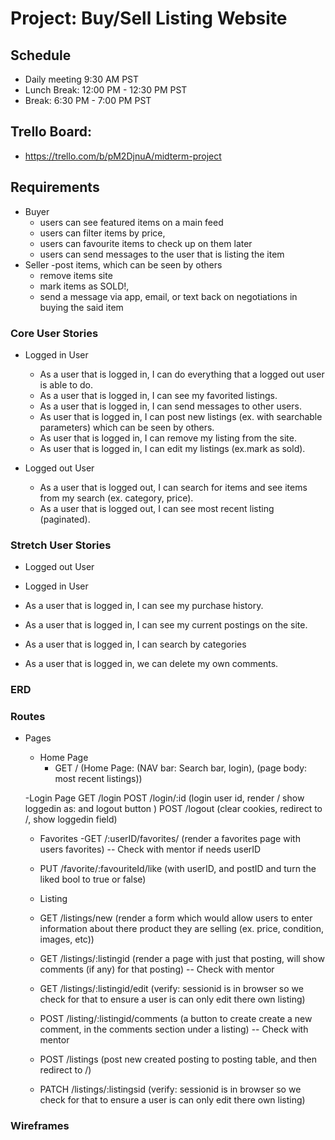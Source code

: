 # Project: Buy/Sell Listing Website

## Schedule

- Daily meeting 9:30 AM PST
- Lunch Break: 12:00 PM - 12:30 PM PST
- Break: 6:30 PM - 7:00 PM PST

## Trello Board:

- https://trello.com/b/pM2DjnuA/midterm-project

## Requirements

- Buyer
  - users can see featured items on a main feed
  - users can filter items by price,
  - users can favourite items to check up on them later
  - users can send messages to the user that is listing the item
- Seller
  -post items, which can be seen by others
  - remove items site
  - mark items as SOLD!,
  - send a message via app, email, or text back on negotiations in buying the said item

### Core User Stories

 <!-- * for page routes
 * /listings
 *   / -> show all lists
 *   /:id -> show id
 *   /create -> create form
 *   /update -> update form
 *   /delete -> delete form
 


 * for API routes
 * resource: listings
 * GET listings -> list of listings
 * GET listing/:id -> one listing
 * POST listing -> create listing
 * PUT listing/:id -> updating listing
 * DELETE listing/:id -> deleting -->

- Logged in User

  - As a user that is logged in, I can do everything that a logged out user is able to do.
  - As a user that is logged in, I can see my favorited listings.
  - As a user that is logged in, I can send messages to other users.
  - As user that is logged in, I can post new listings (ex. with searchable parameters) which can be seen by others.
  - As user that is logged in, I can remove my listing from the site.
  - As user that is logged in, I can edit my listings (ex.mark as sold).

- Logged out User
  - As a user that is logged out, I can search for items and see items from my search (ex. category, price).
  - As a user that is logged out, I can see most recent listing (paginated).

### Stretch User Stories

- Logged out User

- Logged in User
- As a user that is logged in, I can see my purchase history.
- As a user that is logged in, I can see my current postings on the site.
- As a user that is logged in, I can search by categories
- As a user that is logged in, we can delete my own comments.

### ERD

### Routes

- Pages

  - Home Page
    - GET / (Home Page: (NAV bar: Search bar, login), (page body: most recent listings))

  -Login Page
  GET /login
  POST /login/:id (login user id, render / show loggedin as: and logout button )
  POST /logout (clear cookies, redirect to /, show loggedin field)

  - Favorites
    -GET /:userID/favorites/ (render a favorites page with users favorites) -- Check with mentor if needs userID
  - PUT /favorite/:favouriteId/like (with userID, and postID and turn the liked bool to true or false)

  - Listing
  - GET /listings/new (render a form which would allow users to enter information about there product they are selling (ex. price, condition, images, etc))
  - GET /listings/:listingid (render a page with just that posting, will show comments (if any) for that posting) -- Check with mentor
  - GET /listings/:listingid/edit (verify: sessionid is in browser so we check for that to ensure a user is can only edit there own listing)
  - POST /listing/:listingid/comments (a button to create create a new comment, in the comments section under a listing) -- Check with mentor
  - POST /listings (post new created posting to posting table, and then redirect to /)
  - PATCH /listings/:listingsid (verify: sessionid is in browser so we check for that to ensure a user is can only edit there own listing)

### Wireframes
